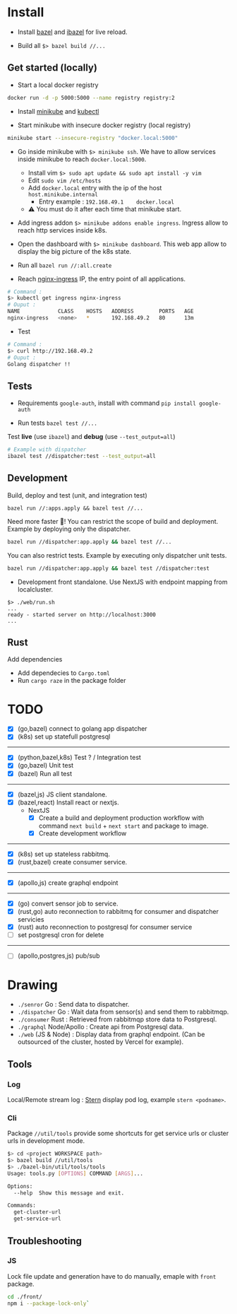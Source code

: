 # Install

- Install [bazel](https://docs.bazel.build/versions/master/install.html) and [ibazel](https://github.com/bazelbuild/bazel-watcher) for live reload.

- Build all `$> bazel build //...`

## Get started (locally)

- Start a local docker registry
```bash
docker run -d -p 5000:5000 --name registry registry:2
```

- Install [minikube](https://minikube.sigs.k8s.io/docs/start/) and [kubectl](https://kubernetes.io/docs/tasks/tools/install-kubectl/)

- Start minikube with insecure docker registry (local registry)
```bash
minikube start --insecure-registry "docker.local:5000"
```
- Go inside minikube with `$> minikube ssh`. We have to allow services inside minikube to reach `docker.local:5000`.
  - Install vim `$> sudo apt update && sudo apt install -y vim`
  - Edit `sudo vim /etc/hosts`
  - Add `docker.local` entry with the ip of the host `host.minikube.internal`
    - Entry example : `192.168.49.1    docker.local`
  - ⚠️ You must do it after each time that minikube start.

- Add ingress addon `$> minikube addons enable ingress`. Ingress allow to reach http services inside k8s.

- Open the dashboard with `$> minikube dashboard`. This web app allow to display the big picture of the k8s state.

- Run all `bazel run //:all.create`

- Reach [nginx-ingress](./ingress.yaml) IP, the entry point of all applications.

```bash
# Command :
$> kubectl get ingress nginx-ingress
# Ouput : 
NAME            CLASS    HOSTS   ADDRESS        PORTS   AGE
nginx-ingress   <none>   *       192.168.49.2   80      13m
``` 

- Test 
```bash
# Command :
$> curl http://192.168.49.2
# Ouput : 
Golang dispatcher !!
```


## Tests

- Requirements `google-auth`, install with command `pip install google-auth`

- Run tests `bazel test //...`

Test **live** (use `ibazel`) and **debug** (use `--test_output=all`)
```bash
# Example with dispatcher
ibazel test //dispatcher:test --test_output=all
```

## Development

Build, deploy and test (unit, and integration test)
```
bazel run //:apps.apply && bazel test //...
```

Need more faster 🚀! You can restrict the scope of build and deployment.
Example by deploying only the dispatcher.
```bash
bazel run //dispatcher:app.apply && bazel test //...
```
You can also restrict tests.
Example by executing only dispatcher unit tests.
```bash
bazel run //dispatcher:app.apply && bazel test //dispatcher:test
```

- Development front standalone. Use NextJS with endpoint mapping from localcluster.
```
$> ./web/run.sh
...
ready - started server on http://localhost:3000
...
```

## Rust

Add dependencies
- Add dependecies to `Cargo.toml`
- Run `cargo raze` in the package folder

# TODO

- [X] (go,bazel) connect to golang app dispatcher
- [X] (k8s) set up statefull postgresql

---

- [x] (python,bazel,k8s) Test ? / Integration test
- [x] (go,bazel) Unit test
- [x] (bazel) Run all test

---

- [x] (bazel,js) JS client standalone.
- [x] (bazel,react) Install react or nextjs.
  - NextJS
    - [x] Create a build and deployment production workflow with command `next build` + `next start` and package to image.
    - [x] Create development workflow
---

- [x] (k8s) set up stateless rabbitmq.
- [x] (rust,bazel) create consumer service.

---

- [x] (apollo,js) create graphql endpoint

---

- [x] (go) convert sensor job to service.
- [x] (rust,go) auto reconnection to rabbitmq for consumer and dispatcher servicies
- [x] (rust) auto reconnection to postgresql for consumer service
- [ ] set postgresql cron for delete

---

- [ ] (apollo,postgres,js) pub/sub


# Drawing

- `./senror` Go : Send data to dispatcher.
- `./dispatcher` Go : Wait data from sensor(s) and send them to rabbitmqp.
- `./consumer` Rust : Retrieved from rabbitmqp store data to Postgresql.
- `./graphql` Node/Apollo : Create api from Postgresql data.
- `./web` (JS & Node) : Display data from graphql endpoint. (Can be outsourced of the cluster, hosted by Vercel for example).

## Tools

### Log 

Local/Remote stream log : [Stern](https://github.com/wercker/stern) display pod log, example `stern <podname>`.

### Cli

Package `//util/tools` provide some shortcuts for get service urls or cluster urls in development mode. 
```bash
$> cd <project WORKSPACE path>
$> bazel build //util/tools
$> ./bazel-bin/util/tools/tools
Usage: tools.py [OPTIONS] COMMAND [ARGS]...

Options:
  --help  Show this message and exit.

Commands:
  get-cluster-url
  get-service-url
```

## Troubleshooting

### JS

Lock file update and generation have to do manually, emaple with `front` package.
```bash
cd ./front/
npm i --package-lock-only`
```